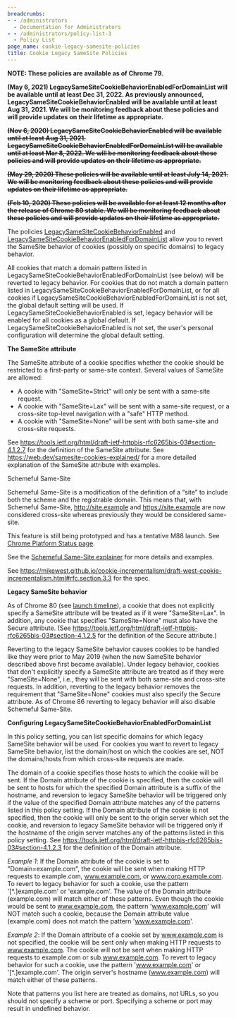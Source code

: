 ```yaml
---
breadcrumbs:
- - /administrators
  - Documentation for Administrators
- - /administrators/policy-list-3
  - Policy List
page_name: cookie-legacy-samesite-policies
title: Cookie Legacy SameSite Policies
---
```


**NOTE: These policies are available as of Chrome 79.**

**(May 6, 2021) LegacySameSiteCookieBehaviorEnabledForDomainList will be
available until at least Dec 31, 2022. As previously announced,
LegacySameSiteCookieBehaviorEnabled will be available until at least Aug 31,
2021. We will be monitoring feedback about these policies and will provide
updates on their lifetime as appropriate.**

~~**(Nov 6, 2020) LegacySameSiteCookieBehaviorEnabled will be available until at
least Aug 31, 2021. LegacySameSiteCookieBehaviorEnabledForDomainList will be
available until at least Mar 8, 2022. We will be monitoring feedback about these
policies and will provide updates on their lifetime as appropriate.**~~

~~**(May 29, 2020) These policies will be available until at least July 14,
2021. We will be monitoring feedback about these policies and will provide
updates on their lifetime as appropriate.**~~

~~**(Feb 10, 2020) These policies will be available for at least 12 months after
the release of Chrome 80 stable. We will be monitoring feedback about these
policies and will provide updates on their lifetime as appropriate.**~~

The policies
[LegacySameSiteCookieBehaviorEnabled](https://cloud.google.com/docs/chrome-enterprise/policies/?policy=LegacySameSiteCookieBehaviorEnabled)
and
[LegacySameSiteCookieBehaviorEnabledForDomainList](https://cloud.google.com/docs/chrome-enterprise/policies/?policy=LegacySameSiteCookieBehaviorEnabledForDomainList)
allow you to revert the SameSite behavior of cookies (possibly on specific
domains) to legacy behavior.

All cookies that match a domain pattern listed in
LegacySameSiteCookieBehaviorEnabledForDomainList (see below) will be reverted to
legacy behavior. For cookies that do not match a domain pattern listed in
LegacySameSiteCookieBehaviorEnabledForDomainList, or for all cookies if
LegacySameSiteCookieBehaviorEnabledForDomainList is not set, the global default
setting will be used. If LegacySameSiteCookieBehaviorEnabled is set, legacy
behavior will be enabled for all cookies as a global default. If
LegacySameSiteCookieBehaviorEnabled is not set, the user's personal
configuration will determine the global default setting.

**The SameSite attribute**

The SameSite attribute of a cookie specifies whether the cookie should be
restricted to a first-party or same-site context. Several values of SameSite are
allowed:

*   A cookie with "SameSite=Strict" will only be sent with a same-site
            request.
*   A cookie with "SameSite=Lax" will be sent with a same-site request,
            or a cross-site top-level navigation with a "safe" HTTP method.
*   A cookie with "SameSite=None" will be sent with both same-site and
            cross-site requests.

See
<https://tools.ietf.org/html/draft-ietf-httpbis-rfc6265bis-03#section-4.1.2.7>
for the definition of the SameSite attribute. See
<https://web.dev/samesite-cookies-explained/> for a more detailed explanation of
the SameSite attribute with examples.

Schemeful Same-Site

Schemeful Same-Site is a modification of the definition of a “site” to include
both the scheme and the registrable domain. This means that, with Schemeful
Same-Site, <http://site.example> and <https://site.example> are now considered
cross-site whereas previously they would be considered same-site.

This feature is still being prototyped and has a tentative M88 launch. See
[Chrome Platform Status
page](https://www.chromestatus.com/feature/5096179480133632).

See the [Schemeful Same-Site
explainer](https://github.com/sbingler/schemeful-same-site) for more details and
examples.

See
<https://mikewest.github.io/cookie-incrementalism/draft-west-cookie-incrementalism.html#rfc.section.3.3>
for the spec.

**Legacy SameSite behavior**

As of Chrome 80 (see [launch timeline](/updates/same-site)), a cookie that does
not explicitly specify a SameSite attribute will be treated as if it were
"SameSite=Lax". In addition, any cookie that specifies "SameSite=None" must also
have the Secure attribute. (See
<https://tools.ietf.org/html/draft-ietf-httpbis-rfc6265bis-03#section-4.1.2.5>
for the definition of the Secure attribute.)

Reverting to the legacy SameSite behavior causes cookies to be handled like they
were prior to May 2019 (when the new SameSite behavior described above first
became available). Under legacy behavior, cookies that don't explicitly specify
a SameSite attribute are treated as if they were "SameSite=None", i.e., they
will be sent with both same-site and cross-site requests. In addition, reverting
to the legacy behavior removes the requirement that "SameSite=None" cookies must
also specify the Secure attribute. As of Chrome 86 reverting to legacy behavior
will also disable Schemeful Same-Site.

**Configuring LegacySameSiteCookieBehaviorEnabledForDomainList**

In this policy setting, you can list specific domains for which legacy SameSite
behavior will be used. For cookies you want to revert to legacy SameSite
behavior, list the domain/host on which the cookies are set, NOT the
domains/hosts from which cross-site requests are made.

The domain of a cookie specifies those hosts to which the cookie will be sent.
If the Domain attribute of the cookie is specified, then the cookie will be sent
to hosts for which the specified Domain attribute is a suffix of the hostname,
and reversion to legacy SameSite behavior will be triggered only if the value of
the specified Domain attribute matches any of the patterns listed in this policy
setting. If the Domain attribute of the cookie is not specified, then the cookie
will only be sent to the origin server which set the cookie, and reversion to
legacy SameSite behavior will be triggered only if the hostname of the origin
server matches any of the patterns listed in this policy setting. See
<https://tools.ietf.org/html/draft-ietf-httpbis-rfc6265bis-03#section-4.1.2.3>
for the definition of the Domain attribute.

*Example 1*: If the Domain attribute of the cookie is set to
"Domain=example.com", the cookie will be sent when making HTTP requests to
example.com, www.example.com, or www.corp.example.com. To revert to legacy
behavior for such a cookie, use the pattern '\[\*.\]example.com' or
'example.com'. The value of the Domain attribute (example.com) will match either
of these patterns. Even though the cookie would be sent to www.example.com, the
pattern 'www.example.com' will NOT match such a cookie, because the Domain
attribute value (example.com) does not match the pattern 'www.example.com'.

*Example 2*: If the Domain attribute of a cookie set by www.example.com is not
specified, the cookie will be sent only when making HTTP requests to
www.example.com. The cookie will not be sent when making HTTP requests to
example.com or sub.www.example.com. To revert to legacy behavior for such a
cookie, use the pattern 'www.example.com' or '\[\*.\]example.com'. The origin
server's hostname (www.example.com) will match either of these patterns.

Note that patterns you list here are treated as domains, not URLs, so you should
not specify a scheme or port. Specifying a scheme or port may result in
undefined behavior.